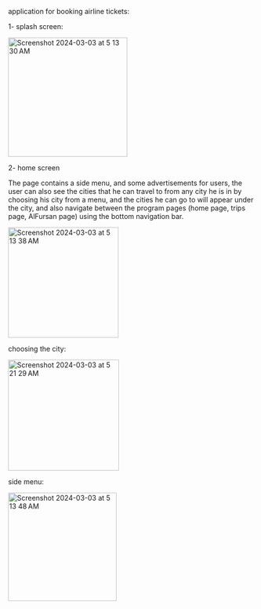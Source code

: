 application for booking airline tickets:

1- splash screen:

<img width="243" alt="Screenshot 2024-03-03 at 5 13 30 AM" src="https://github.com/shaimaathu/Project-5/assets/155615972/10736f27-1ffe-40a2-922c-8e86c8764b81">

2- home screen

The page contains a side menu, and some advertisements for users, the user can also see the cities that he can travel to from any city he is in by choosing his city from a menu, and the cities he can go to will appear under the city, and also navigate between the program pages (home page, trips page, AlFursan page) using the bottom navigation bar. 

<img width="225" alt="Screenshot 2024-03-03 at 5 13 38 AM" src="https://github.com/shaimaathu/Project-5/assets/155615972/df3fa1c0-f94a-47c7-8171-25f3edb04461">

choosing the city:

<img width="226" alt="Screenshot 2024-03-03 at 5 21 29 AM" src="https://github.com/shaimaathu/Project-5/assets/155615972/540cee3b-55c0-42ea-b27c-1f832d148bcf">

side menu:

<img width="221" alt="Screenshot 2024-03-03 at 5 13 48 AM" src="https://github.com/shaimaathu/Project-5/assets/155615972/8fbad8e2-82f1-4cd3-815c-13444823d3fd">





